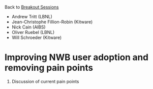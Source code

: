 Back to [Breakout Sessions](../../README.md#breakout-sessions)

* Andrew Tritt (LBNL)
* Jean-Christophe Fillion-Robin (Kitware)
* Nick Cain (AIBS)
* Oliver Ruebel (LBNL)
* Will Schroeder (Kitware)

# Improving NWB user adoption and removing pain points

1. Discussion of current pain points
